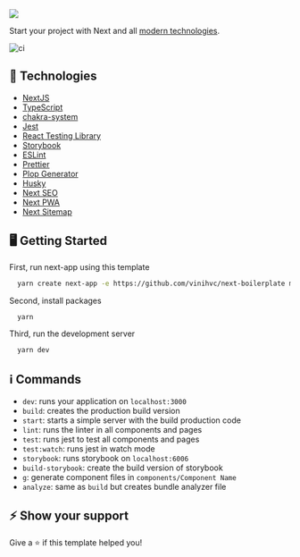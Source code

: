 
  <img  src="https://raw.githubusercontent.com/vinihvc/next-boilerplate/master/public/img/icon-192.png" />


Start your project with Next and all <a href='#--technologies'>modern technologies</a>.

![ci](https://github.com/vinihvc/next-boilerplate/workflows/ci/badge.svg)

## 🚀  Technologies

-  [NextJS](https://nextjs.org/)
-  [TypeScript](https://www.typescriptlang.org/)
-  [chakra-system](chakra-ui.com/)
-  [Jest](https://jestjs.io/)
-  [React Testing Library](https://testing-library.com/docs/react-testing-library/intro)
-  [Storybook](https://storybook.js.org/)
-  [ESLint](https://eslint.org/)
-  [Prettier](https://prettier.io/)
-  [Plop Generator](https://plopjs.com/)
-  [Husky](https://github.com/typicode/husky)
-  [Next SEO](https://github.com/garmeeh/next-seo)
-  [Next PWA](https://github.com/shadowwalker/next-pwa)
-  [Next Sitemap](https://github.com/iamvishnusankar/next-sitemap)


## :desktop_computer: Getting Started

First, run next-app using this template

```bash
  yarn create next-app -e https://github.com/vinihvc/next-boilerplate my-app
```

Second, install packages

```bash
  yarn
```

Third, run the development server

```bash
  yarn dev
```

## :information_source: Commands

-  `dev`: runs your application on `localhost:3000`
-  `build`: creates the production build version
-  `start`: starts a simple server with the build production code
-  `lint`: runs the linter in all components and pages
-  `test`: runs jest to test all components and pages
-  `test:watch`: runs jest in watch mode
-  `storybook`: runs storybook on `localhost:6006`
-  `build-storybook`: create the build version of storybook
-  `g`: generate component files in `components/Component Name`
-  `analyze`: same as `build` but creates bundle analyzer file

## :zap: Show your support

Give a ⭐️ if this template helped you!
